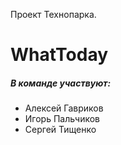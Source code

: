 Проект Технопарка.
# WhatToday

##### В команде участвуют:
* Алексей Гавриков
* Игорь Пальчиков
* Сергей Тищенко
